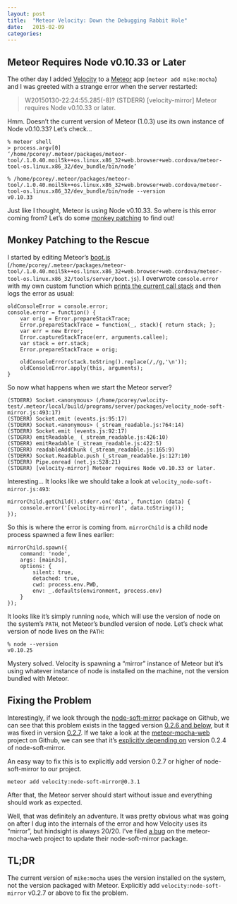 ```yaml
---
layout: post
title:  "Meteor Velocity: Down the Debugging Rabbit Hole"
date:   2015-02-09
categories:
---
```


## Meteor Requires Node v0.10.33 or Later

The other day I added [Velocity](http://velocity.meteor.com/) to a [Meteor](https://www.meteor.com/) app (<code class="language-bash">meteor add mike:mocha</code>) and I was greeted with a strange error when the server restarted:

> W20150130-22:24:55.285(-8)? (STDERR) [velocity-mirror] Meteor requires Node v0.10.33 or later.

Hmm. Doesn’t the current version of Meteor (1.0.3) use its own instance of Node v0.10.33? Let’s check...

<pre class="language-bash"><code class="language-bash">% meteor shell
> process.argv[0]
‘/home/pcorey/.meteor/packages/meteor-tool/.1.0.40.moil5k++os.linux.x86_32+web.browser+web.cordova/meteor-tool-os.linux.x86_32/dev_bundle/bin/node’
</code></pre>

<pre class="language-bash"><code class="language-bash">% /home/pcorey/.meteor/packages/meteor-tool/.1.0.40.moil5k++os.linux.x86_32+web.browser+web.cordova/meteor-tool-os.linux.x86_32/dev_bundle/bin/node --version
v0.10.33
</code></pre>

Just like I thought, Meteor is using Node v0.10.33. So where is this error coming from? Let’s do some [monkey patching](http://en.wikipedia.org/wiki/Monkey_patch) to find out!

## Monkey Patching to the Rescue

I started by editing Meteor’s [boot.js](https://github.com/meteor/meteor/blob/devel/tools/server/boot.js) (<code class="language-*" style="white-space: normal;">/home/pcorey/.meteor/packages/meteor-tool/.1.0.40.moil5k++os.linux.x86_32+web.browser+web.cordova/meteor-tool-os.linux.x86_32/tools/server/boot.js</code>). I overwrote <code class="language-*">console.error</code> with my own custom function which [prints the current call stack](http://stackoverflow.com/a/11386493/96048) and then logs the error as usual:

<pre class="language-javascript"><code class="language-javascript">oldConsoleError = console.error;
console.error = function() {
    var orig = Error.prepareStackTrace;
    Error.prepareStackTrace = function(_, stack){ return stack; };
    var err = new Error;
    Error.captureStackTrace(err, arguments.callee);
    var stack = err.stack;
    Error.prepareStackTrace = orig;

    oldConsoleError(stack.toString().replace(/,/g,'\n'));
    oldConsoleError.apply(this, arguments);
}
</code></pre>


So now what happens when we start the Meteor server?

<pre class="language-bash"><code class="language-bash">(STDERR) Socket.&lt;anonymous&gt; (/home/pcorey/velocity-test/.meteor/local/build/programs/server/packages/velocity_node-soft-mirror.js:493:17)
(STDERR) Socket.emit (events.js:95:17)
(STDERR) Socket.&lt;anonymous&gt; (_stream_readable.js:764:14)
(STDERR) Socket.emit (events.js:92:17)
(STDERR) emitReadable_ (_stream_readable.js:426:10)
(STDERR) emitReadable (_stream_readable.js:422:5)
(STDERR) readableAddChunk (_stream_readable.js:165:9)
(STDERR) Socket.Readable.push (_stream_readable.js:127:10)
(STDERR) Pipe.onread (net.js:528:21)
(STDERR) [velocity-mirror] Meteor requires Node v0.10.33 or later.
</code></pre>


Interesting… It looks like we should take a look at <code class="language-bash">velocity_node-soft-mirror.js:493</code>:

<pre class="language-javascript"><code class="language-javascript">mirrorChild.getChild().stderr.on('data', function (data) {
    console.error('[velocity-mirror]', data.toString());
}); 
</code></pre>

So this is where the error is coming from. <code class="language-*">mirrorChild</code> is a child node process spawned a few lines earlier:

<pre class="language-javascript"><code class="language-javascript">mirrorChild.spawn({
    command: 'node',
    args: [mainJs],
    options: {
        silent: true,
        detached: true,
        cwd: process.env.PWD,
        env: _.defaults(environment, process.env)
    }
});
</code></pre>

It looks like it’s simply running <code class="language-bash">node</code>, which will use the version of node on the system’s <code class="language-bash">PATH</code>, not Meteor’s bundled version of node. Let’s check what version of node lives on the <code class="language-bash">PATH</code>:

<pre class="language-bash"><code class="language-bash">% node --version
v0.10.25
</code></pre>

Mystery solved. Velocity is spawning a “mirror” instance of Meteor but it’s using whatever instance of node is installed on the machine, not the version bundled with Meteor.

## Fixing the Problem

Interestingly, if we look through the [node-soft-mirror](https://github.com/meteor-velocity/node-soft-mirror) package on Github, we can see that this problem exists in the tagged version [0.2.6 and below](https://github.com/meteor-velocity/node-soft-mirror/blob/v0.2.4/nodeMirrorServer.js#L62), but it was fixed in version [0.2.7](https://github.com/meteor-velocity/node-soft-mirror/blob/v0.2.7/nodeMirrorServer.js#L64). If we take a look at the [meteor-mocha-web](https://github.com/mad-eye/meteor-mocha-web/) project on Github, we can see that it’s [explicitly depending on](https://github.com/mad-eye/meteor-mocha-web/blob/master/package.js#L24) version 0.2.4 of node-soft-mirror.

An easy way to fix this is to explicitly add version 0.2.7 or higher of node-soft-mirror to our project.

<pre class="language-*"><code class="language-*">meteor add velocity:node-soft-mirror@0.3.1
</code></pre>

After that, the Meteor server should start without issue and everything should work as expected.

Well, that was definitely an adventure. It was pretty obvious what was going on after I dug into the internals of the error and how Velocity uses its “mirror”, but hindsight is always 20/20. I’ve filed [a bug](https://github.com/mad-eye/meteor-mocha-web/issues/125) on the meteor-mocha-web project to update their node-soft-mirror package.

## TL;DR

The current version of <code class="language-*">mike:mocha</code> uses the version installed on the system, not the version packaged with Meteor. Explicitly add <code class="language-*">velocity:node-soft-mirror</code> v0.2.7 or above to fix the problem.